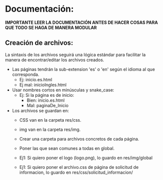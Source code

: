 # Documentación:

**IMPORTANTE LEER LA DOCUMENTACIÓN ANTES DE HACER COSAS PARA QUE TODO SE HAGA DE MANERA MODULAR**

## Creación de archivos:
La sintaxis de los archivos seguirá una lógica estándar para facilitar la manera de encontrar/editar los archivos creados.
- Las páginas tendrán la sub-extension 'es' o 'en' según el idioma al que corresponda.
  - Ej: inicio.es.html
  - Ej mal: inicioIngles.html
- Usar nombres cortos en minúsculas y snake_case:
  - Ej: Si la página es de inicio:
    - Bien: inicio.es.html
    - Mal: paginaDe_Inicio
- Los archivos se guardan en:
  - CSS van en la carpeta res/css.
  - img van en la carpeta res/img.
  
  - Crear una carpeta para archivos concretos de cada página.
  - Poner las que sean comunes a todas en global.  
  - Ej1: Si quiero poner el logo (logo.png), lo guardo en res/img/global
  - Ej1: Si quiero poner el archivo.css de página de solicitud de informacion, lo guardo en res/css/solicitud_informacion/